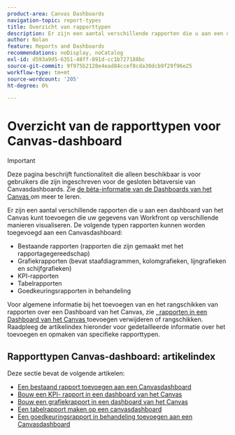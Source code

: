 ```yaml
---
product-area: Canvas Dashboards
navigation-topic: report-types
title: Overzicht van rapporttypen
description: Er zijn een aantal verschillende rapporten die u aan een dashboard van het Canvas kunt toevoegen die uw gegevens van Workfront op verschillende manieren visualiseren.
author: Nolan
feature: Reports and Dashboards
recommendations: noDisplay, noCatalog
exl-id: d593a9d5-6351-48ff-891d-cc1b727188bc
source-git-commit: 9f975b2128e4ead84ccef8cda30dcb9f29f96e25
workflow-type: tm+mt
source-wordcount: '205'
ht-degree: 0%

---
```


# Overzicht van de rapporttypen voor Canvas-dashboard

>[!IMPORTANT]
>
>Deze pagina beschrijft functionaliteit die alleen beschikbaar is voor gebruikers die zijn ingeschreven voor de gesloten bètaversie van Canvasdashboards. Zie [ de bèta-informatie van de Dashboards van het Canvas ](/help/quicksilver/product-announcements/betas/canvas-dashboards-beta/canvas-dashboards-beta-information.md) om meer te leren.

Er zijn een aantal verschillende rapporten die u aan een dashboard van het Canvas kunt toevoegen die uw gegevens van Workfront op verschillende manieren visualiseren. De volgende typen rapporten kunnen worden toegevoegd aan een Canvasdashboard:

* Bestaande rapporten (rapporten die zijn gemaakt met het rapportagegereedschap)
* Grafiekrapporten (bevat staafdiagrammen, kolomgrafieken, lijngrafieken en schijfgrafieken)
* KPI-rapporten
* Tabelrapporten
* Goedkeuringsrapporten in behandeling

Voor algemene informatie bij het toevoegen van en het rangschikken van rapporten over een Dashboard van het Canvas, zie [, rapporten in een Dashboard van het Canvas ](/help/quicksilver/reports-and-dashboards/canvas-dashboards/manage-canvas-dashboards/add-remove-arrange-reports.md) toevoegen verwijderen of rangschikken. Raadpleeg de artikelindex hieronder voor gedetailleerde informatie over het toevoegen en opmaken van specifieke rapporttypen.

## Rapporttypen Canvas-dashboard: artikelindex

Deze sectie bevat de volgende artikelen:

* [Een bestaand rapport toevoegen aan een Canvasdashboard](/help/quicksilver/reports-and-dashboards/canvas-dashboards/report-types/add-existing-report.md)
* [Bouw een KPI- rapport in een dashboard van het Canvas](/help/quicksilver/reports-and-dashboards/canvas-dashboards/report-types/build-kpi-report.md)
* [Bouw een grafiekrapport in een dashboard van het Canvas](/help/quicksilver/reports-and-dashboards/canvas-dashboards/report-types/build-chart-report.md)
* [Een tabelrapport maken op een canvasdashboard](/help/quicksilver/reports-and-dashboards/canvas-dashboards/report-types/build-table-report.md)
* [Een goedkeuringsrapport in behandeling toevoegen aan een Canvasdashboard](/help/quicksilver/reports-and-dashboards/canvas-dashboards/report-types/add-pending-approvals-report.md)
